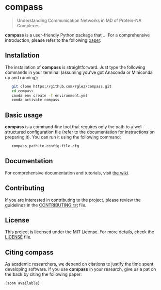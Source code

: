 # compass

> Understanding Communication Networks in MD of Protein-NA Complexes 


**compass** is a user-friendly Python package that ... For a comprehensive introduction, please refer to the following [paper]().


## Installation
The installation of **compass** is straightforward. Just type the following commands in your terminal (assuming you've got Anaconda or Miniconda up and running):

```bash
   git clone https://github.com/rglez/compass.git
   cd compass
   conda env create -f environment.yml
   conda activate compass  
````
   
## Basic usage
**compass** is a command-line tool that requires only the path to a well-structured configuration file (refer to the documentation for instructions on preparing it). You can run it using the following command:

```bash
   compass path-to-config-file.cfg
``` 

## Documentation

For comprehensive documentation and tutorials, visit [the wiki](../../wiki).

## Contributing
If you are interested in contributing to the project, please review the guidelines in the [CONTRIBUTING.rst](CONTRIBUTING.rst) file.


## License
This project is licensed under the MIT License. For more details, check the [LICENSE](LICENSE.txt) file.


## Citing compass

As academic researchers, we depend on citations to justify the time spent developing software. If you use **compass** in your research,  give us a pat on the back by citing the following paper:

```
(soon available)
```
